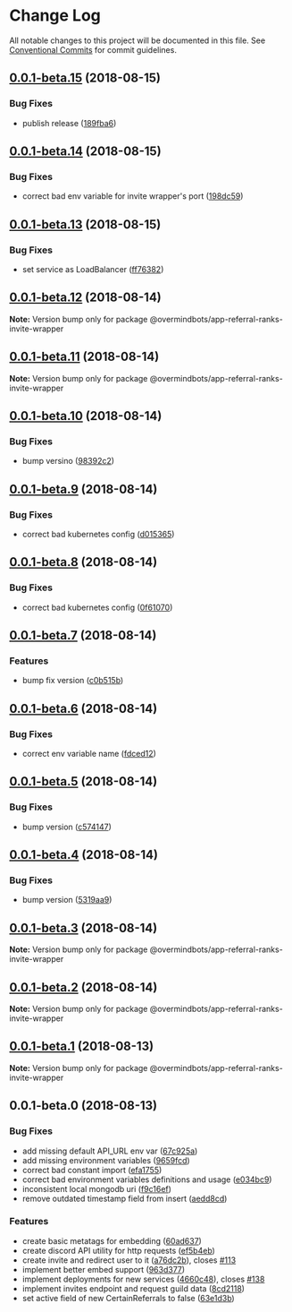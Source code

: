 # Change Log

All notable changes to this project will be documented in this file.
See [Conventional Commits](https://conventionalcommits.org) for commit guidelines.

<a name="0.0.1-beta.15"></a>
## [0.0.1-beta.15](https://github.com/overmindbots/core/compare/@overmindbots/app-referral-ranks-invite-wrapper@0.0.1-beta.14...@overmindbots/app-referral-ranks-invite-wrapper@0.0.1-beta.15) (2018-08-15)


### Bug Fixes

* publish release ([189fba6](https://github.com/overmindbots/core/commit/189fba6))




<a name="0.0.1-beta.14"></a>
## [0.0.1-beta.14](https://github.com/overmindbots/core/compare/@overmindbots/app-referral-ranks-invite-wrapper@0.0.1-beta.13...@overmindbots/app-referral-ranks-invite-wrapper@0.0.1-beta.14) (2018-08-15)


### Bug Fixes

* correct bad env variable for invite wrapper's port ([198dc59](https://github.com/overmindbots/core/commit/198dc59))




<a name="0.0.1-beta.13"></a>
## [0.0.1-beta.13](https://github.com/overmindbots/core/compare/@overmindbots/app-referral-ranks-invite-wrapper@0.0.1-beta.12...@overmindbots/app-referral-ranks-invite-wrapper@0.0.1-beta.13) (2018-08-15)


### Bug Fixes

* set service as LoadBalancer ([ff76382](https://github.com/overmindbots/core/commit/ff76382))




<a name="0.0.1-beta.12"></a>
## [0.0.1-beta.12](https://github.com/overmindbots/core/compare/@overmindbots/app-referral-ranks-invite-wrapper@0.0.1-beta.11...@overmindbots/app-referral-ranks-invite-wrapper@0.0.1-beta.12) (2018-08-14)




**Note:** Version bump only for package @overmindbots/app-referral-ranks-invite-wrapper

<a name="0.0.1-beta.11"></a>
## [0.0.1-beta.11](https://github.com/overmindbots/core/compare/@overmindbots/app-referral-ranks-invite-wrapper@0.0.1-beta.10...@overmindbots/app-referral-ranks-invite-wrapper@0.0.1-beta.11) (2018-08-14)




**Note:** Version bump only for package @overmindbots/app-referral-ranks-invite-wrapper

<a name="0.0.1-beta.10"></a>
## [0.0.1-beta.10](https://github.com/overmindbots/core/compare/@overmindbots/app-referral-ranks-invite-wrapper@0.0.1-beta.9...@overmindbots/app-referral-ranks-invite-wrapper@0.0.1-beta.10) (2018-08-14)


### Bug Fixes

* bump versino ([98392c2](https://github.com/overmindbots/core/commit/98392c2))




<a name="0.0.1-beta.9"></a>
## [0.0.1-beta.9](https://github.com/overmindbots/core/compare/@overmindbots/app-referral-ranks-invite-wrapper@0.0.1-beta.8...@overmindbots/app-referral-ranks-invite-wrapper@0.0.1-beta.9) (2018-08-14)


### Bug Fixes

* correct bad kubernetes config ([d015365](https://github.com/overmindbots/core/commit/d015365))




<a name="0.0.1-beta.8"></a>
## [0.0.1-beta.8](https://github.com/overmindbots/core/compare/@overmindbots/app-referral-ranks-invite-wrapper@0.0.1-beta.7...@overmindbots/app-referral-ranks-invite-wrapper@0.0.1-beta.8) (2018-08-14)


### Bug Fixes

* correct bad kubernetes config ([0f61070](https://github.com/overmindbots/core/commit/0f61070))




<a name="0.0.1-beta.7"></a>
## [0.0.1-beta.7](https://github.com/overmindbots/core/compare/@overmindbots/app-referral-ranks-invite-wrapper@0.0.1-beta.6...@overmindbots/app-referral-ranks-invite-wrapper@0.0.1-beta.7) (2018-08-14)


### Features

* bump fix version ([c0b515b](https://github.com/overmindbots/core/commit/c0b515b))




<a name="0.0.1-beta.6"></a>
## [0.0.1-beta.6](https://github.com/overmindbots/core/compare/@overmindbots/app-referral-ranks-invite-wrapper@0.0.1-beta.5...@overmindbots/app-referral-ranks-invite-wrapper@0.0.1-beta.6) (2018-08-14)


### Bug Fixes

* correct env variable name ([fdced12](https://github.com/overmindbots/core/commit/fdced12))




<a name="0.0.1-beta.5"></a>
## [0.0.1-beta.5](https://github.com/overmindbots/core/compare/@overmindbots/app-referral-ranks-invite-wrapper@0.0.1-beta.4...@overmindbots/app-referral-ranks-invite-wrapper@0.0.1-beta.5) (2018-08-14)


### Bug Fixes

* bump version ([c574147](https://github.com/overmindbots/core/commit/c574147))




<a name="0.0.1-beta.4"></a>
## [0.0.1-beta.4](https://github.com/overmindbots/core/compare/@overmindbots/app-referral-ranks-invite-wrapper@0.0.1-beta.3...@overmindbots/app-referral-ranks-invite-wrapper@0.0.1-beta.4) (2018-08-14)


### Bug Fixes

* bump version ([5319aa9](https://github.com/overmindbots/core/commit/5319aa9))




<a name="0.0.1-beta.3"></a>
## [0.0.1-beta.3](https://github.com/overmindbots/core/compare/@overmindbots/app-referral-ranks-invite-wrapper@0.0.1-beta.2...@overmindbots/app-referral-ranks-invite-wrapper@0.0.1-beta.3) (2018-08-14)




**Note:** Version bump only for package @overmindbots/app-referral-ranks-invite-wrapper

<a name="0.0.1-beta.2"></a>
## [0.0.1-beta.2](https://github.com/overmindbots/core/compare/@overmindbots/app-referral-ranks-invite-wrapper@0.0.1-beta.1...@overmindbots/app-referral-ranks-invite-wrapper@0.0.1-beta.2) (2018-08-14)




**Note:** Version bump only for package @overmindbots/app-referral-ranks-invite-wrapper

<a name="0.0.1-beta.1"></a>
## [0.0.1-beta.1](https://github.com/overmindbots/core/compare/@overmindbots/app-referral-ranks-invite-wrapper@0.0.1-beta.0...@overmindbots/app-referral-ranks-invite-wrapper@0.0.1-beta.1) (2018-08-13)




**Note:** Version bump only for package @overmindbots/app-referral-ranks-invite-wrapper

<a name="0.0.1-beta.0"></a>
## 0.0.1-beta.0 (2018-08-13)


### Bug Fixes

* add missing default API_URL env var ([67c925a](https://github.com/overmindbots/core/commit/67c925a))
* add missing environment variables ([9659fcd](https://github.com/overmindbots/core/commit/9659fcd))
* correct bad constant import ([efa1755](https://github.com/overmindbots/core/commit/efa1755))
* correct bad environment variables definitions and usage ([e034bc9](https://github.com/overmindbots/core/commit/e034bc9))
* inconsistent local mongodb uri ([f9c16ef](https://github.com/overmindbots/core/commit/f9c16ef))
* remove outdated timestamp field from insert ([aedd8cd](https://github.com/overmindbots/core/commit/aedd8cd))


### Features

* create basic metatags for embedding ([60ad637](https://github.com/overmindbots/core/commit/60ad637))
* create discord API utility for http requests ([ef5b4eb](https://github.com/overmindbots/core/commit/ef5b4eb))
* create invite and redirect user to it ([a76dc2b](https://github.com/overmindbots/core/commit/a76dc2b)), closes [#113](https://github.com/overmindbots/core/issues/113)
* implement better embed support ([963d377](https://github.com/overmindbots/core/commit/963d377))
* implement deployments for new services ([4660c48](https://github.com/overmindbots/core/commit/4660c48)), closes [#138](https://github.com/overmindbots/core/issues/138)
* implement invites endpoint and request guild data ([8cd2118](https://github.com/overmindbots/core/commit/8cd2118))
* set active field of new CertainReferrals to false ([63e1d3b](https://github.com/overmindbots/core/commit/63e1d3b))
